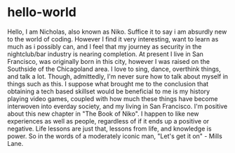 # hello-world
Hello, I am Nicholas, also known as Niko. Suffice it to say i am absurdly new to the world of coding.
However I find it very interesting, want to learn as much as i possibly can, and I feel that my journey as security in the nightclub/bar industry is nearing completion.
At present I live in San Francisco, was originally born in this city, however I was raised on the Southside of the Chicagoland area.
I love to sing, dance, overthink things, and talk a lot.
Though, admittedly, I'm never sure how to talk about myself in things such as this.
I suppose what brought me to the conclusion that obtaining a tech based skillset would be beneficial to me is my history playing video games, coupled with how much these things have become interwoven into everday society, and my living in San Francisco.
I'm positive about this new chapter in "The Book of Niko".
I happen to like new experiences as well as people, regardless of if it ends up a positive or negative.
Life lessons are just that, lessons from life, and knowledge is power.
So in the words of a moderately iconic man, "Let's get it on" - Mills Lane.
